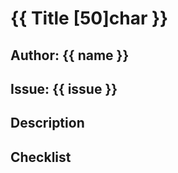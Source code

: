 # {{ Title [50]char }}

## Author: {{ name <email> }}

## Issue: {{ issue }}

## Description

## Checklist
